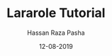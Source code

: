 ---
title: Lararole Tutorial
lang: en-US
date: 12-08-2019
author: Hassan Raza Pasha
meta:
  - name: Lararole Tutorial
    content: Lararole is a Laravel library, provides Role Management with permissions. Basically this library provides a basic structure of application and instructions to use it. Using this manageable structure you can build large and robust applications.Lararole is accessible, powerful, and provides tools required for large, robust applications. Each module belongs to any role and that role has read or write permission. User can't visit module any page without any permission. Even Without write permission User can't perform any action like create, update or delete. These permissions are controlled by middleware permission.read and permission.write.
  - name: keywords
    content: lararole, laravel role management, laravel user management, laravel library, laravel package, laravel management system
  - name: author
	content: Hassan Raza Pasha
home: true
heroText: Lararole Tutorial
tagline: Coming Soon...
features:
footer: GNU LGPLv3 Licensed | Copyright © 2019-Present Hassan Raza Pasha
---